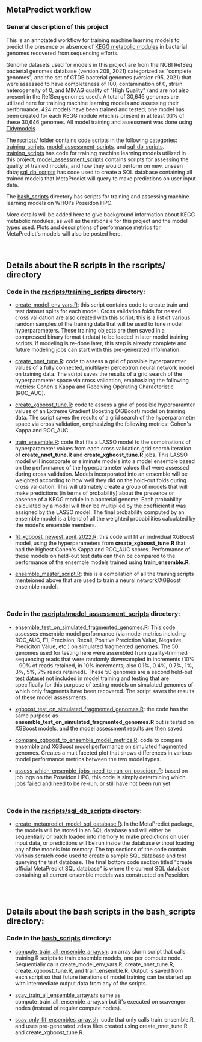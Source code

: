 ## MetaPredict workflow

### General description of this project

This is an annotated workflow for training machine learning models to predict the presence or absence of [KEGG metabolic modules](https://www.genome.jp/kegg/module.html) in bacterial genomes recovered from sequencing efforts.

Genome datasets used for models in this project are from the NCBI RefSeq bacterial genomes database (version 209, 2021) categorized as "complete genomes", and the set of GTDB bacterial genomes (version r95, 2021) that were assessed to have completeness of 100, contamination of 0, strain heterogeneity of 0, and MIMAG quality of "High Quality" (and are not also present in the RefSeq genomes used). A total of 30,646 genomes are utilized here for training machine learning models and assessing their performance. 424 models have been trained and tested; one model has been created for each KEGG module which is present in at least 0.1% of these 30,646 genomes. All model training and assessment was done using [Tidymodels](https://www.tidymodels.org/).

The [rscripts/](rscripts) folder contains code scripts in the following categories: [training_scripts](rscripts/training_scripts), [model_assessment_scripts](rscripts/model_assessment_scripts), and [sql_db_scripts](rscripts/sql_db_scripts). [training_scripts](rscripts/training_scripts) has code for training machine learning models utilized in this project; [model_assessment_scripts](rscripts/model_assessment_scripts) contains scripts for assessing the quality of trained models, and how they would perform on new, unseen data; [sql_db_scripts](rscripts/sql_db_scripts) has code used to create a SQL database containing all trained models that MetaPredict will query to make predictions on user input data.

The [bash_scripts](bash_scripts/) directory has scripts for training and assessing machine learning models on WHOI's Poseidon HPC.

More details will be added here to give background information about KEGG metabolic modules, as well as the rationale for this project and the model types used. Plots and descriptions of performance metrics for MetaPredict's models will also be posted here.
<br>  
<br>  

## Details about the R scripts in the rscripts/ directory

### Code in the [rscripts/training_scripts](rscripts/training_scripts) directory:
  - [create_model_env_vars.R](rscripts/training_scripts/create_model_env_vars.R): this script contains code to create train and test dataset splits for each model. Cross validation folds for nested cross validation are also created with this script; this is a list of various random samples of the training data that will be used to tune model hyperparameters. These training objects are then saved in a compressed binary format (.rdata) to be loaded in later model training scripts. If modeling is re-done later, this step is already complete and future modeling jobs can start with this pre-generated information.
 
  - [create_nnet_tune.R](rscripts/training_scripts/create_nnet_tune.R): code to assess a grid of possible hyperparamter values of a fully connected, multilayer perceptron neural network model on training data. The script saves the results of a grid search of the hyperparameter space via cross validation, emphasizing the following metrics: Cohen's Kappa and Receiving Operating Characteristic (ROC_AUC).
 
  - [create_xgboost_tune.R](rscripts/training_scripts/create_xgboost_tune.R): code to assess a grid of possible hyperparamter values of an Extreme Gradient Boosting (XGBoost) model on training data. The script saves the results of a grid search of the hyperparameter space via cross validation, emphasizing the following metrics: Cohen's Kappa and ROC_AUC.
 
  - [train_ensemble.R](rscripts/training_scripts/train_ensemble.R): code that fits a LASSO model to the combinations of hyperparameter values from each cross validation grid search iteration of **create_nnet_tune.R** and **create_xgboost_tune.R** jobs. This LASSO model will incorporate or eliminate models into a model ensemble based on the performance of the hyperparameter values that were assessed during cross validation. Models incorporated into an ensemble will be weighted according to how well they did on the hold-out folds during cross validation. This will ultimately create a group of models that will make predictions (in terms of probability) about the presence or absence of a KEGG module in a bacterial genome. Each probability calculated by a model will then be multiplied by the coefficient it was assigned by the LASSO model. The final probability computed by an ensemble model is a blend of all the weighted probabilities calculated by the model's ensemble members.
 
  - [fit_xgboost_newest_april_2022.R](rscripts/training_scripts/fit_xgboost_newest_april_2022.R): this code will fit an individual XGBoost model, using the hyperparameters from **create_xgboost_tune.R** that had the highest Cohen's Kappa and ROC_AUC scores. Performance of these models on held-out test data can then be compared to the performance of the ensemble models trained using **train_ensemble.R**.
 
  - [ensemble_master_script.R](rscripts/training_scripts/ensemble_master_script.R): this is a compilation of all the training scripts menteioned above that are used to train a neural network/XGBoost ensemble model.
<br>  

### Code in the [rscripts/model_assessment_scripts](rscripts/model_assessment_scripts) directory:
- [ensemble_test_on_simulated_fragmented_genomes.R](rscripts/model_assessment_scripts/ensemble_test_on_simulated_fragmented_genomes.R): This code assesses ensemble model performance (via model metrics including ROC_AUC, F1, Precision, Recall, Positive Preciction Value, Negative Prediciton Value, etc.) on simulated fragmented genomes. The 50 genomes used for testing here were assembled from quality-trimmed sequencing reads that were randomly downsampled in increments (10% - 90% of reads retained, in 10% increments; also 0.1%, 0.4%, 0.7%, 1%, 3%, 5%, 7% reads retained). These 50 genomes are a second held-out test dataset not included in model training and testing that are specifically for this purpose of testing models on simulated genomes of which only fragments have been recovered. The script saves the results of these model assessments.

- [xgboost_test_on_simulated_fragmented_genomes.R](rscripts/model_assessment_scripts/xgboost_test_on_simulated_fragmented_genomes.R): the code has the same purpose as **ensemble_test_on_simulated_fragmented_genomes.R** but is tested on XGBoost models, and the model assessment results are then saved.

- [compare_xgboost_to_ensemble_model_metrics.R](rscripts/model_assessment_scripts/compare_xgboost_to_ensemble_model_metrics.R): code to compare ensemble and XGBoost model performance on simulated fragmented genomes. Creates a multifaceted plot that shows differences in various model performance  metrics between the two model types.

- [assess_which_ensemble_jobs_need_to_run_on_poseidon.R](rscripts/model_assessment_scripts/assess_which_ensemble_jobs_need_to_run_on_poseidon.R): based on job logs on the Poseidon HPC, this code is simply determining which jobs failed and need to be re-run, or still have not been run yet. 
<br>  

### Code in the [rscripts/sql_db_scripts](rscripts/sql_db_scripts) directory:
- [create_metapredict_model_sql_database.R](rscripts/sql_db_scripts/create_metapredict_model_sql_database.R): In the MetaPredict package, the models will be stored in an SQL database and will either be sequentially or batch loaded into memory to make predictions on user input data, or predictions will be run inside the database without loading any of the models into memory. The top sections of the code contain various scratch code used to create a sample SQL database and test querying the test database. The final bottom code section titled "create official MetaPredict SQL database" is where the current SQL database containing all current ensemble models was constructed on Poseidon.
<br>  
<br>  

## Details about the bash scripts in the bash_scripts directory:

### Code in the [bash_scripts](bash_scripts/) directory:
- [compute_train_all_ensemble_array.sh](bash_scripts/compute_train_all_ensemble_array.sh): an array slurm script that calls training R scripts to train ensemble models, one per compute node. Sequentially calls create_model_env_vars.R, create_nnet_tune.R, create_xgboost_tune.R, and train_ensemble.R. Output is saved from each script so that future iterations of model training can be started up with intermediate output data from any of the scripts. 

- [scav_train_all_ensemble_array.sh](bash_scripts/scav_train_all_ensemble_array.sh): same as compute_train_all_ensemble_array.sh but it's executed on scavenger nodes (instead of regular compute nodes).

- [scav_only_fit_ensembles_array.sh](bash_scripts/scav_only_fit_ensembles_array.sh): code that only calls train_ensemble.R, and uses pre-generated .rdata files created using create_nnet_tune.R and create_xgboost_tune.R.
